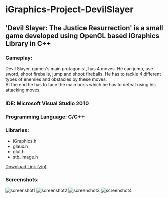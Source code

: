 # iGraphics-Project-DevilSlayer

## 'Devil Slayer: The Justice Resurrection' is a small game developed using OpenGL based iGraphics Library in C++

### Gameplay:
Devil Slayer, games's main protagonist, has 4 moves. He can jump, use sword, shoot fireballs, jump and shoot fireballs. He has to tackle 4 different types of enemies and obstacles by these moves.
<br>
At the end he has to face the main boss which he has to defeat using his attacking moves.

### IDE: Microsoft Visual Studio 2010
### Programming Language: C/C++
### Libraries:
- iGraphics.h
- glaux.h
- glut.h
- stb_image.h

<a href="https://drive.google.com/file/d/1ABJ_EpwT8DrJrzIlUetpS2w4erTh7Yl5/view?usp=sharing">Download Link (zip)</a>

### Screenshots:
![screenshot1](https://drive.google.com/uc?export=view&id=1yhVZKINjG-NvRGR-bXvzWqSSqMISg8DQ)
![screenshot2](https://drive.google.com/uc?export=view&id=1uh64YkPa2uJ6embWIV82en0Eq67daEqA)
![screenshot3](https://drive.google.com/uc?export=view&id=1AHnLxs_FSwzqHir1L_64YyDy7YR_VU3k)
![screenshot4](https://drive.google.com/uc?export=view&id=1LDfnT7_ycr5pQ7zh_DP4uWzdyWqjZVMT)
